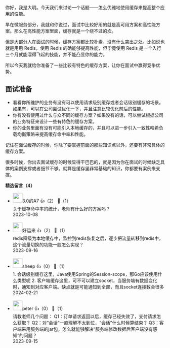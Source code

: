 你好，我是大明。今天我们来讨论一个话题——怎么优雅地使用缓存来提高整个应用的性能。

早在微服务部分，我就和你说过，面试中比较好用的就是高可用方案和高性能方案。那么在高性能方案里面，缓存就是一个绕不过的坎。

但是大部分人在面试的时候，缓存方案都比较朴素，没有什么突出之处。比如说也就是用用 Redis，使用 Redis 的确能够提高性能，但毕竟使用 Redis 是一个入行三个月就能溜得飞起的技能，并不能凸显你的能力。

所以今天我就给你准备了一些比较有特色的缓存方案，让你在面试中赢得竞争优势。

## 面试准备

- 看看你所维护的业务有没有可以使用请求级别缓存或者会话级别缓存的场景。如果有，可以在公司尝试优化一下，并且注意比较优化前后的性能。
- 你有没有使用过什么与众不同的缓存方案？如果没有的话，可以尝试根据公司的业务特征来设计一些有特色的缓存方案。
- 你的业务里面有没有可能引入本地缓存的，并且可以进一步引入一致性哈希负载均衡策略来提高缓存命中率和性能。

记住在面试缓存的时候，你除了要掌握前面的那些知识点以外，还要有非常具体的缓存方案。

很多时候，你出去面试缓存的时候显得干巴巴的，就是因为你在面试的时候缺乏具体的案例支撑或者细节不够。就算是缓存里非常基础的知识，你都要有案例来支撑。
<div><strong>精选留言（4）</strong></div><ul>
<li><img src="https://static001.geekbang.org/account/avatar/00/12/7e/57/8c1051b6.jpg" width="30px"><span>3.0的A7</span> 👍（2） 💬（1）<div>关于缓存命中率的统计，老师有什么好的方案吗？</div>2023-10-08</li><br/><li><img src="https://static001.geekbang.org/account/avatar/00/10/ff/51/9d5cfadd.jpg" width="30px"><span>好运来</span> 👍（2） 💬（1）<div>redis降级为本地缓存中，监控到redis恢复之后，逐步把流量转移到redis中，这个流量切换的功能一般怎么实现？</div>2023-09-16</li><br/><li><img src="https://static001.geekbang.org/account/avatar/00/2a/44/e6/2c97171c.jpg" width="30px"><span>sheep</span> 👍（0） 💬（1）<div>1. 会话级别缓存这里，Java使用Spring的Session-scope，那Go应该使用什么类型呢
2. 客户端缓存这里，可不可以建立socket，当服务端有数据变化时，通知到对应客户端。缺点就是可能通知到全部，而且socket连接数会很多</div>2024-02-21</li><br/><li><img src="https://static001.geekbang.org/account/avatar/00/10/25/87/f3a69d1b.jpg" width="30px"><span>peter</span> 👍（0） 💬（1）<div>请教老师几个问题：
Q1：订单请求返回以后，缓存已经失效了，支付请求怎么获取？
Q2：对“会话”一直理解不太到位，“会话”什么时候算结束？
Q3：客户端采用服务端的jar包，怎么就能够解决“服务端修改数据后客户端没有感知”的问题？</div>2023-09-15</li><br/>
</ul>